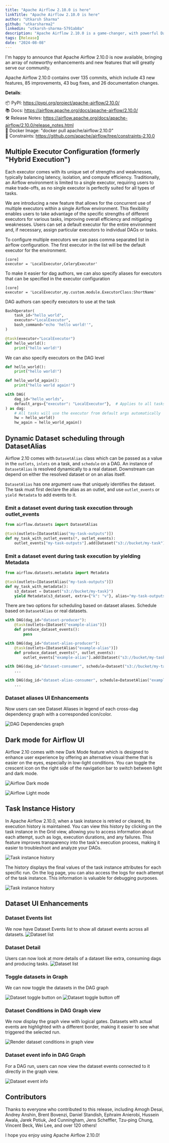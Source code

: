 ```yaml
---
title: "Apache Airflow 2.10.0 is here"
linkTitle: "Apache Airflow 2.10.0 is here"
author: "Utkarsh Sharma"
github: "utkarsharma2"
linkedin: "utkarsh-sharma-5791ab8a"
description: "Apache Airflow 2.10.0 is a game-changer, with powerful Dataset improvements and the groundbreaking Hybrid Executor, set to redefine your workflow capabilities!"
tags: [Release]
date: "2024-08-08"
---
```


I'm happy to announce that Apache Airflow 2.10.0 is now available, bringing an array of noteworthy enhancements and new features that will greatly serve our community.

Apache Airflow 2.10.0 contains over 135 commits, which include 43 new features,  85 improvements, 43 bug fixes, and 26 documentation changes.

**Details**:

📦 PyPI: https://pypi.org/project/apache-airflow/2.10.0/ \
📚 Docs: https://airflow.apache.org/docs/apache-airflow/2.10.0/ \
🛠 Release Notes: https://airflow.apache.org/docs/apache-airflow/2.10.0/release_notes.html \
🐳 Docker Image: "docker pull apache/airflow:2.10.0" \
🚏 Constraints: https://github.com/apache/airflow/tree/constraints-2.10.0


## Multiple Executor Configuration (formerly "Hybrid Execution")

Each executor comes with its unique set of strengths and weaknesses, typically balancing latency, isolation, and compute efficiency. Traditionally, an Airflow environment is limited to a single executor, requiring users to make trade-offs, as no single executor is perfectly suited for all types of tasks.

We are introducing a new feature that allows for the concurrent use of multiple executors within a single Airflow environment. This flexibility enables users to take advantage of the specific strengths of different executors for various tasks, improving overall efficiency and mitigating weaknesses. Users can set a default executor for the entire environment and, if necessary, assign particular executors to individual DAGs or tasks.

To configure multiple executors we can pass comma separated list in airflow configuration. The first executor in the list will be the default executor for the environment.

```
[core]
executor = 'LocalExecutor,CeleryExecutor'
```
To make it easier for dag authors, we can also specify aliases for executors that can be specified in the executor configuration
```commandline
[core]
executor = 'LocalExecutor,my.custom.module.ExecutorClass:ShortName'
```

DAG authors can specify executors to use at the task
```python
BashOperator(
    task_id="hello_world",
    executor="LocalExecutor",
    bash_command="echo 'hello world!'",
)

@task(executor="LocalExecutor")
def hello_world():
    print("hello world!")
```

We can also specify executors on the DAG level

```python
def hello_world():
	print("hello world!")

def hello_world_again():
	print("hello world again!")

with DAG(
    dag_id="hello_worlds",
    default_args={"executor": "LocalExecutor"},  # Applies to all tasks in the DAG
) as dag:
    # All tasks will use the executor from default args automatically
    hw = hello_world()
    hw_again = hello_world_again()
```

## Dynamic Dataset scheduling through DatasetAlias

Airflow 2.10 comes with `DatasetAlias` class which can be passed as a value in the `outlets`, `inlets` on a task, and `schedule` on a DAG. An instance of `DatasetAlias` is resolved dynamically to a real dataset. Downstream can depend on either the resolved dataset or on an alias itself.

`DatasetAlias` has one argument `name` that uniquely identifies the dataset. The task must first declare the alias as an outlet, and use `outlet_events` or `yield Metadata` to add events to it.

### Emit a dataset event during task execution through outlet_events
```python
from airflow.datasets import DatasetAlias

@task(outlets=[DatasetAlias("my-task-outputs")])
def my_task_with_outlet_events(*, outlet_events):
    outlet_events["my-task-outputs"].add(Dataset("s3://bucket/my-task"), extra={"k": "v"})
```
### Emit a dataset event during task execution by yielding Metadata
```python
from airflow.datasets.metadata import Metadata

@task(outlets=[DatasetAlias("my-task-outputs")])
def my_task_with_metadata():
    s3_dataset = Dataset("s3://bucket/my-task}")
    yield Metadata(s3_dataset, extra={"k": "v"}, alias="my-task-outputs")
```

There are two options for scheduling based on dataset aliases. Schedule based on `DatasetAlias` or real datasets.

```python
with DAG(dag_id="dataset-producer"):
    @task(outlets=[Dataset("example-alias")])
    def produce_dataset_events():
        pass

with DAG(dag_id="dataset-alias-producer"):
    @task(outlets=[DatasetAlias("example-alias")])
    def produce_dataset_events(*, outlet_events):
        outlet_events["example-alias"].add(Dataset("s3://bucket/my-task"))

with DAG(dag_id="dataset-consumer", schedule=Dataset("s3://bucket/my-task")):
    ...

with DAG(dag_id="dataset-alias-consumer", schedule=DatasetAlias("example-alias")):
    ...
```
### Dataset aliases UI Enhancements

Now users can see Dataset Aliases in legend of each cross-dag dependency graph with a corresponded icon/color.

![DAG Dependencies graph](dag_dependencies_1.png)

## Dark mode for Airflow UI

Airflow 2.10 comes with new Dark Mode feature which is designed to enhance user experience by offering an alternative visual theme that is easier on the eyes, especially in low-light conditions. You can toggle the crescent icon on the right side of the navigation bar to switch between light and dark mode.

![Airflow Dark mode](airflow_dark_mode.png)

![Airflow Light mode](airflow_light_mode.png)



## Task Instance History

In Apache Airflow 2.10.0, when a task instance is retried or cleared, its execution history is maintained. You can view this history by clicking on the task instance in the Grid view, allowing you to access information about each attempt, such as logs, execution durations, and any failures. This feature improves transparency into the task's execution process, making it easier to troubleshoot and analyze your DAGs.

![Task instance history](task_instance_history.png)

The history displays the final values of the task instance attributes for each specific run. On the log page, you can also access the logs for each attempt of the task instance. This information is valuable for debugging purposes.

![Task instance history](task_instance_history_log.png)

## Dataset UI Enhancements

### Dataset Events list
We now have Dataset Events list to show all dataset events across all datasets.
![Dataset list](dataset_list.png)

### Dataset Detail
Users can now look at more details of a dataset like extra, consuming dags and producing tasks.
![Dataset list](dataset_details.png)


### Toggle datasets in Graph

We can now toggle the datasets in the DAG graph

![Dataset toggle button on](dataset_toggle_on.png)
![Dataset toggle button off](dataset_toggle_off.png)

### Dataset Conditions in DAG Graph view
We now display the graph view with logical gates. Datasets with actual events are highlighted with a different border, making it easier to see what triggered the selected run.

![Render dataset conditions in graph view](render_dataset_conditions.png)

### Dataset event info in DAG Graph
For a DAG run, users can now view the dataset events connected to it directly in the graph view.

![Dataset event info](dataset_info.png)

## Contributors
Thanks to everyone who contributed to this release, including Amogh Desai, Andrey Anshin, Brent Bovenzi, Daniel Standish, Ephraim Anierobi, Hussein Awala, Jarek Potiuk, Jed Cunningham, Jens Scheffler, Tzu-ping Chung, Vincent Beck, Wei Lee, and over 120 others!

I hope you enjoy using Apache Airflow 2.10.0!
